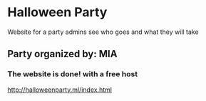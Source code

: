 # Halloween Party
Website for a party admins see who goes and what they will take

## Party organized by: MIA

### The website is done! with a free host
http://halloweenparty.ml/index.html
